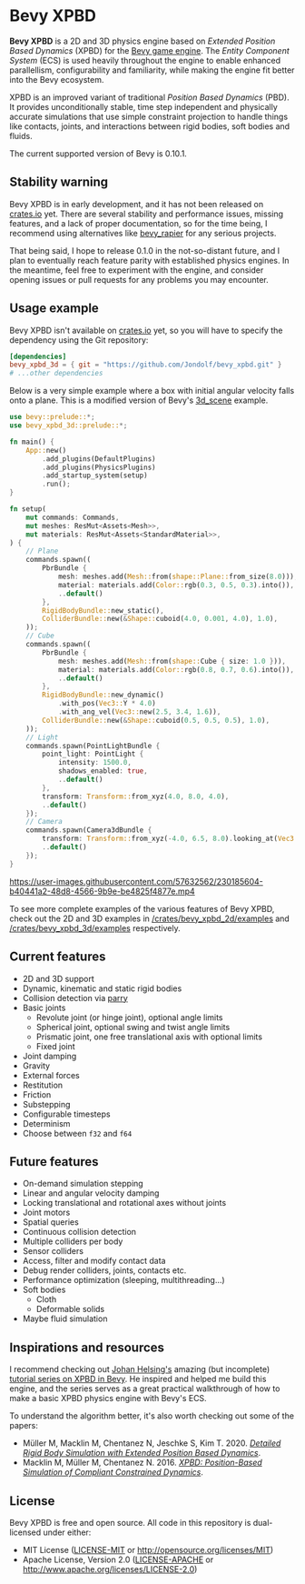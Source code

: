 # Bevy XPBD

**Bevy XPBD** is a 2D and 3D physics engine based on *Extended Position Based Dynamics* (XPBD) for the [Bevy game engine](https://bevyengine.org/). The *Entity Component System* (ECS) is used heavily throughout the engine to enable enhanced parallellism, configurability and familiarity, while making the engine fit better into the Bevy ecosystem.

XPBD is an improved variant of traditional *Position Based Dynamics* (PBD). It provides unconditionally stable, time step independent and physically accurate simulations that use simple constraint projection to handle things like contacts, joints, and interactions between rigid bodies, soft bodies and fluids.

The current supported version of Bevy is 0.10.1.

## Stability warning

Bevy XPBD is in early development, and it has not been released on [crates.io](https://crates.io) yet. There are several stability and performance issues, missing features, and a lack of proper documentation, so for the time being, I recommend using alternatives like [bevy_rapier](https://github.com/dimforge/bevy_rapier) for any serious projects.

That being said, I hope to release 0.1.0 in the not-so-distant future, and I plan to eventually reach feature parity with established physics engines. In the meantime, feel free to experiment with the engine, and consider opening issues or pull requests for any problems you may encounter.

## Usage example

Bevy XPBD isn't available on [crates.io](https://crates.io) yet, so you will have to specify the dependency using the Git repository:

```toml
[dependencies]
bevy_xpbd_3d = { git = "https://github.com/Jondolf/bevy_xpbd.git" }
# ...other dependencies
```

Below is a very simple example where a box with initial angular velocity falls onto a plane. This is a modified version of Bevy's [3d_scene](https://bevyengine.org/examples/3d/3d-scene/) example.

```rs
use bevy::prelude::*;
use bevy_xpbd_3d::prelude::*;

fn main() {
    App::new()
        .add_plugins(DefaultPlugins)
        .add_plugins(PhysicsPlugins)
        .add_startup_system(setup)
        .run();
}

fn setup(
    mut commands: Commands,
    mut meshes: ResMut<Assets<Mesh>>,
    mut materials: ResMut<Assets<StandardMaterial>>,
) {
    // Plane
    commands.spawn((
        PbrBundle {
            mesh: meshes.add(Mesh::from(shape::Plane::from_size(8.0))),
            material: materials.add(Color::rgb(0.3, 0.5, 0.3).into()),
            ..default()
        },
        RigidBodyBundle::new_static(),
        ColliderBundle::new(&Shape::cuboid(4.0, 0.001, 4.0), 1.0),
    ));
    // Cube
    commands.spawn((
        PbrBundle {
            mesh: meshes.add(Mesh::from(shape::Cube { size: 1.0 })),
            material: materials.add(Color::rgb(0.8, 0.7, 0.6).into()),
            ..default()
        },
        RigidBodyBundle::new_dynamic()
            .with_pos(Vec3::Y * 4.0)
            .with_ang_vel(Vec3::new(2.5, 3.4, 1.6)),
        ColliderBundle::new(&Shape::cuboid(0.5, 0.5, 0.5), 1.0),
    ));
    // Light
    commands.spawn(PointLightBundle {
        point_light: PointLight {
            intensity: 1500.0,
            shadows_enabled: true,
            ..default()
        },
        transform: Transform::from_xyz(4.0, 8.0, 4.0),
        ..default()
    });
    // Camera
    commands.spawn(Camera3dBundle {
        transform: Transform::from_xyz(-4.0, 6.5, 8.0).looking_at(Vec3::ZERO, Vec3::Y),
        ..default()
    });
}
```

https://user-images.githubusercontent.com/57632562/230185604-b40441a2-48d8-4566-9b9e-be4825f4877e.mp4

To see more complete examples of the various features of Bevy XPBD, check out the 2D and 3D examples in [/crates/bevy_xpbd_2d/examples](/crates/bevy_xpbd_2d/examples) and [/crates/bevy_xpbd_3d/examples](/crates/bevy_xpbd_3d/examples) respectively.

## Current features

- 2D and 3D support
- Dynamic, kinematic and static rigid bodies
- Collision detection via [parry](https://parry.rs)
- Basic joints
  - Revolute joint (or hinge joint), optional angle limits
  - Spherical joint, optional swing and twist angle limits
  - Prismatic joint, one free translational axis with optional limits
  - Fixed joint
- Joint damping
- Gravity
- External forces
- Restitution
- Friction
- Substepping
- Configurable timesteps
- Determinism
- Choose between `f32` and `f64`

## Future features

- On-demand simulation stepping
- Linear and angular velocity damping
- Locking translational and rotational axes without joints
- Joint motors
- Spatial queries
- Continuous collision detection
- Multiple colliders per body
- Sensor colliders
- Access, filter and modify contact data
- Debug render colliders, joints, contacts etc.
- Performance optimization (sleeping, multithreading...)
- Soft bodies
  - Cloth
  - Deformable solids
- Maybe fluid simulation

## Inspirations and resources

I recommend checking out [Johan Helsing's](https://github.com/johanhelsing) amazing (but incomplete) [tutorial series on XPBD in Bevy](https://johanhelsing.studio/posts/bevy-xpbd). He inspired and helped me build this engine, and the series serves as a great practical walkthrough of how to make a basic XPBD physics engine with Bevy's ECS.

To understand the algorithm better, it's also worth checking out some of the papers:

  - Müller M, Macklin M, Chentanez N, Jeschke S, Kim T. 2020. *[Detailed Rigid Body Simulation with Extended Position Based Dynamics](https://matthias-research.github.io/pages/publications/PBDBodies.pdf)*.
  - Macklin M, Müller M, Chentanez N. 2016. *[XPBD: Position-Based Simulation of Compliant Constrained Dynamics](http://mmacklin.com/xpbd.pdf)*.

## License

Bevy XPBD is free and open source. All code in this repository is dual-licensed under either:

- MIT License ([LICENSE-MIT](/LICENSE-MIT) or http://opensource.org/licenses/MIT)
- Apache License, Version 2.0 ([LICENSE-APACHE](/LICENSE-APACHE) or http://www.apache.org/licenses/LICENSE-2.0)
